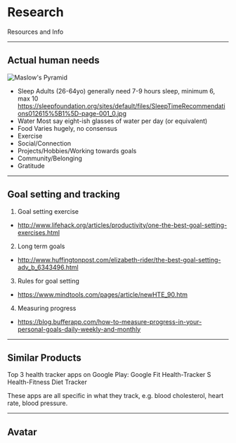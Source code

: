 # Research
Resources and Info

----
## Actual human needs

![Maslow's Pyramid](https://media.licdn.com/mpr/mpr/shrinknp_800_800/p/3/005/0ab/1d1/0bddb88.jpg)

* Sleep
Adults (26-64yo) generally need 7-9 hours sleep, minimum 6, max 10
https://sleepfoundation.org/sites/default/files/SleepTimeRecommendations012615%5B1%5D-page-001_0.jpg
* Water
Most say eight-ish glasses of water per day (or equivalent)
* Food
Varies hugely, no consensus
* Exercise
* Social/Connection
* Projects/Hobbies/Working towards goals
* Community/Belonging
* Gratitude

----
## Goal setting and tracking

1. Goal setting exercise
  * http://www.lifehack.org/articles/productivity/one-the-best-goal-setting-exercises.html
2. Long term goals
  * http://www.huffingtonpost.com/elizabeth-rider/the-best-goal-setting-adv_b_6343496.html
3. Rules for goal setting
  * https://www.mindtools.com/pages/article/newHTE_90.htm
4. Measuring progress
  * https://blog.bufferapp.com/how-to-measure-progress-in-your-personal-goals-daily-weekly-and-monthly

----
## Similar Products


Top 3 health tracker apps on Google Play:
Google Fit
Health-Tracker
S Health-Fitness Diet Tracker

These apps are all specific in what they track, e.g. blood cholesterol, heart
rate, blood pressure.


----
## Avatar

